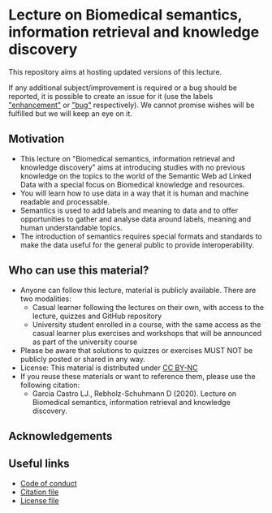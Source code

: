 # Lecture on Biomedical semantics, information retrieval and knowledge discovery

This repository aims at hosting updated versions of this lecture.

If any additional subject/improvement is required or a bug should be reported, 
it is possible to create an issue for it (use the labels 
["enhancement"](https://github.com/zbmed-semtec/BioMedSem-IR-KD/labels/enhancement) 
or 
["bug"](https://github.com/zbmed-semtec/BioMedSem-IR-KD/labels/bug) 
respectively). 
We cannot promise wishes will be fulfilled but we will keep an eye on it.

## Motivation
* This lecture on "Biomedical semantics, information retrieval and knowledge 
discovery" aims at introducing studies with no previous knowledge on the topics 
to the world of the Semantic Web ad Linked Data with a special focus on 
Biomedical knowledge and resources.
* You will learn how to use data in a way that it is human and machine readable 
and processable.
* Semantics is used to add labels and meaning to data and to offer opportunities 
to gather and analyse data around labels, meaning and human understandable topics.
* The introduction of semantics requires special formats and standards to make 
the data useful for the general public to provide interoperability.

## Who can use this material?
* Anyone can follow this lecture, material is publicly available. 
There are two modalities:
  * Casual learner following the lectures on their own, with access to the 
lecture, quizzes and GitHub repository
  * University student enrolled in a course, with the same access as the 
casual learner plus exercises and workshops that will be announced as part 
of the university course
* Please be aware that solutions to quizzes or exercises MUST NOT be publicly 
posted or shared in any way.
* License: This material is distributed under 
[CC BY-NC](https://creativecommons.org/licenses/by-nc/4.0/)
* If you reuse these materials or want to reference them, please use the following citation:
  * Garcia Castro LJ., Rebholz-Schuhmann D (2020). Lecture on Biomedical 
semantics, information retrieval and knowledge discovery. 

## Acknowledgements


## Useful links
* [Code of conduct](./coc.md)
* [Citation file](./CITATION.cff)
* [License file](./LICENSE)

